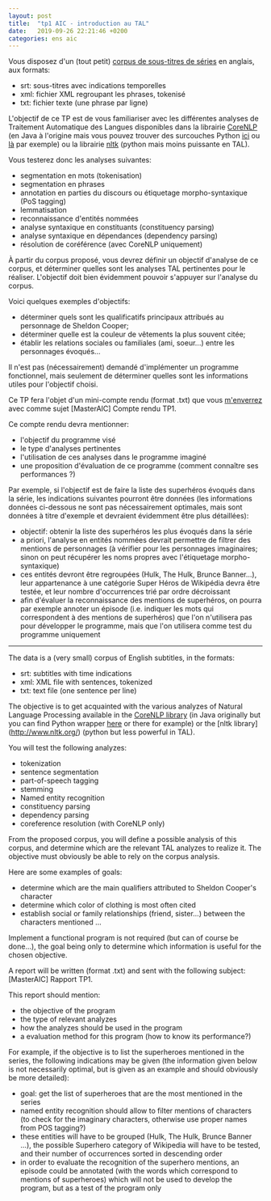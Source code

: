 ```yaml
---
layout: post
title:  "tp1 AIC - introduction au TAL"
date:   2019-09-26 22:21:46 +0200
categories: ens aic
---
```


Vous disposez d'un (tout petit) [corpus de sous-titres de séries](https://perso.limsi.fr/annlor/enseignement/tbbt.tar.gz) en anglais, aux formats:
- srt: sous-titres avec indications temporelles
- xml: fichier XML regroupant les phrases, tokenisé
- txt: fichier texte (une phrase par ligne)


L'objectif de ce TP est de vous familiariser avec les différentes analyses de Traitement Automatique des Langues disponibles dans la librairie [CoreNLP](https://stanfordnlp.github.io/CoreNLP/) (en Java à l'origine mais vous pouvez trouver des surcouches Python [ici](https://github.com/Lynten/stanford-corenlp) ou [là](https://github.com/dasmith/stanford-corenlp-python) par exemple) ou la librairie [nltk](http://www.nltk.org/) (python mais moins puissante en TAL).

Vous testerez donc les analyses suivantes:
- segmentation en mots (tokenisation)
- segmentation en phrases
- annotation en parties du discours ou étiquetage morpho-syntaxique (PoS tagging)
- lemmatisation
- reconnaissance d'entités nommées
- analyse syntaxique en constituants (constituency parsing)
- analyse syntaxique en dépendances (dependency parsing)
- résolution de coréférence (avec CoreNLP uniquement)

À partir du corpus proposé, vous devrez définir un objectif d'analyse de ce corpus, et déterminer quelles sont les analyses TAL pertinentes pour le réaliser. L'objectif doit bien évidemment pouvoir s'appuyer sur l'analyse du corpus.

Voici quelques exemples d'objectifs:
- déterminer quels sont les qualificatifs principaux attribués au personnage de Sheldon Cooper;
- déterminer quelle est la couleur de vêtements la plus souvent citée;
- établir les relations sociales ou familiales (ami, soeur...) entre les personnages évoqués...

Il n'est pas (nécessairement) demandé d'implémenter un programme fonctionnel, mais seulement de déterminer quelles sont les informations utiles pour l'objectif choisi.

Ce TP fera l'objet d'un mini-compte rendu (format .txt) que vous [m'enverrez](mailto:annlor@limsi.fr) avec comme sujet [MasterAIC] Compte rendu TP1.

Ce compte rendu devra mentionner:
- l'objectif du programme visé
- le type d'analyses pertinentes
- l'utilisation de ces analyses dans le programme imaginé
- une proposition d'évaluation de ce programme (comment connaître ses performances ?)

Par exemple, si l'objectif est de faire la liste des superhéros évoqués dans la série, les indications suivantes pourront être données (les informations données ci-dessous ne sont pas nécessairement optimales, mais sont données à titre d'exemple et devraient évidemment être plus détaillées):
- objectif: obtenir la liste des superhéros les plus évoqués dans la série
- a priori, l'analyse en entités nommées devrait permettre de filtrer des mentions de personnages (à vérifier pour les personnages imaginaires; sinon on peut récupérer les noms propres avec l'étiquetage morpho-syntaxique)
- ces entités devront être regroupées (Hulk, The Hulk, Brunce Banner...), leur appartenance à une catégorie Super Héros de Wikipédia devra être testée, et leur nombre d'occurrences trié par ordre décroissant
- afin d'évaluer la reconnaissance des mentions de superhéros, on pourra par exemple annoter un épisode (i.e. indiquer les mots qui correspondent à des mentions de superhéros) que l'on n'utilisera pas pour développer le programme, mais que l'on utilisera comme test du programme uniquement

------
The data is a (very small) corpus of English subtitles, in the formats:

- srt: subtitles with time indications
- xml: XML file with sentences, tokenized
- txt: text file (one sentence per line)

The objective is to get acquainted with the various analyzes of Natural  Language Processing available in the [CoreNLP library](https://stanfordnlp.github.io/CoreNLP/) (in Java originally but you can find Python wrapper [here](https://github.com/Lynten/stanford-corenlp) or there for example) or the [nltk library] (http://www.nltk.org/) (python but less powerful in TAL).

You will test the following analyzes:

- tokenization
- sentence segmentation
- part-of-speech tagging
- stemming
- Named entity recognition
- constituency parsing
- dependency parsing
- coreference resolution (with CoreNLP only)

From the proposed corpus, you will define a possible analysis of this corpus, and determine which are the relevant TAL analyzes to realize it. The objective must obviously be able to rely on the corpus analysis.

Here are some examples of goals:

- determine which are the main qualifiers attributed to Sheldon Cooper's character
- determine which color of clothing is most often cited
- establish social or family relationships (friend, sister...) between the characters mentioned ...

Implement a functional program is not required (but can of course be done...), the goal being only to determine which information is useful for the chosen objective.

A report will be written (format .txt) and sent with the following subject: [MasterAIC] Rapport TP1.

This report should mention:

- the objective of the program
- the type of relevant analyzes
- how the analyzes should be used in the program
- a evaluation method for this program (how to know its performance?)

For example, if the objective is to list the superheroes mentioned in the series, the following indications may be given (the information given below is not necessarily optimal, but is given as an example and should obviously be more detailed):

- goal: get the list of superheroes that are the most mentioned in the series
- named entity recognition should allow to filter mentions of characters (to check for the imaginary characters, otherwise use proper names from POS tagging?)
- these entities will have to be grouped (Hulk, The Hulk, Brunce Banner ...), the possible Superhero category of Wikipedia will have to be tested, and their number of occurrences sorted in descending order
- in order to evaluate the recognition of the superhero mentions, an episode could be annotated (with the words which correspond to mentions of superheroes) which will not be used to develop the program, but as a test of the program only